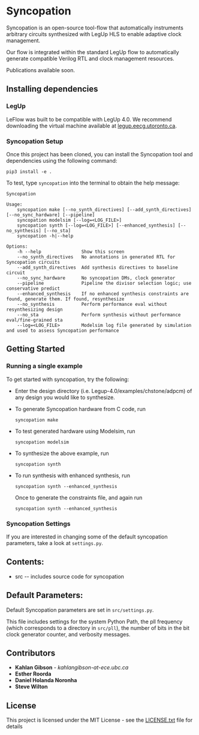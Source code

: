 # Syncopation

Syncopation is an open-source tool-flow that automatically instruments arbitrary circuits synthesized with LegUp HLS to enable adaptive clock management.

Our flow is integrated within the standard LegUp flow to automatically generate compatible Verilog RTL and clock management resources.

Publications available soon.

## Installing dependencies

### LegUp

LeFlow was built to be compatible with LegUp 4.0. We recommend downloading the virtual machine available at [legup.eecg.utoronto.ca](http://legup.eecg.utoronto.ca/).

### Syncopation Setup

Once this project has been cloned, you can install the Syncopation tool and dependencies using the following command:

```pip3 install -e .```

To test, type `syncopation` into the terminal to obtain the help message:

```
Syncopation

Usage:
    syncopation make [--no_synth_directives] [--add_synth_directives] [--no_sync_hardware] [--pipeline]
    syncopation modelsim [--log=<LOG_FILE>]
    syncopation synth [--log=<LOG_FILE>] [--enhanced_synthesis] [--no_synthesis] [--no_sta]
    syncopation -h|--help

Options:
    -h --help               Show this screen
    --no_synth_directives   No annotations in generated RTL for Syncopation circuits
    --add_synth_directives  Add synthesis directives to baseline circuit
    --no_sync_hardware      No syncopation DMs, clock generator
    --pipeline              Pipeline the divisor selection logic; use conservative predict
    --enhanced_synthesis    If no enhanced synthesis constraints are found, generate them. If found, resynthesize
    --no_synthesis          Perform performance eval without resynthesizing design
    --no_sta                Perform synthesis without performance eval/fine-grained sta
    --log=<LOG_FILE>        Modelsim log file generated by simulation and used to assess Syncopation performance
```

## Getting Started

### Running a single example

To get started with syncopation, try the following:

- Enter the design directory (i.e. Legup-4.0/examples/chstone/adpcm) of any design you would like to synthesize.

- To generate Syncopation hardware from C code, run

  ```syncopation make```
  
- To test generated hardware using Modelsim, run

  ```syncopation modelsim```
  
- To synthesize the above example, run 

  ```syncopation synth```
  
- To run synthesis with enhanced synthesis, run

  ```syncopation synth --enhanced_synthesis```
  
  Once to generate the constraints file, and again run 
  
  ```syncopation synth --enhanced_synthesis``` 

### Syncopation Settings

If you are interested in changing some of the default syncopation parameters, take a look at `settings.py`.

## Contents:

- src -- includes source code for syncopation

## Default Parameters:

Default Syncopation parameters are set in `src/settings.py`. 

This file includes settings for the system Python Path, the pll frequency (which corresponds to a directory in `src/pll`), the number of bits in the bit clock generator counter, and verbosity messages.

## Contributors

* **Kahlan Gibson** - *kahlangibson-at-ece.ubc.ca* 
* **Esther Roorda**
* **Daniel Holanda Noronha**
* **Steve Wilton**

## License

This project is licensed under the MIT License - see the [LICENSE.txt](LICENSE.txt) file for details
